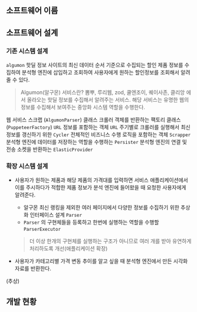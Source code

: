 
## 소프트웨어 이름


## 소프트웨어 설계

### 기존 시스템 설계
`algumon` 핫딜 정보 사이트의 최신 데이터 순서 기준으로 수집되는 할인 제품 정보를 수집하여 분석형 엔진에 삽입하고 조회하여 사용자에게 원하는 할인정보를 조회해서 알려줄 수 있다.

> Algumon(알구몬) 서비스란?
>뽐뿌, 루리웹, zod, 쿨엔조이, 퀘이사존, 클리앙 에서 올라오는 핫딜 정보를 수집해서 알려주는 서비스.
> 해당 서비스는 유명한 웹의 정보를 수집해서 보여주는 중앙화 시스템 역할을 수행한다.

웹 서비스 스크랩 (`AlgumonParser`) 클래스
크롤러 객체를 반환하는 팩토리 클래스 (`PuppeteerFactory`)
`URL` 정보를 포함하는 객체 `URL`
주기별로 크롤러를 실행해서 최신 정보를 갱신하기 위한 `Cycler`
전체적인 비즈니스 수행 로직을 포함하는 객체 `Scrapper`
분석형 엔진에 데이터를 저장하는 역할을 수행하는 `Persister`
분석형 엔진의 연결 및 전송 소켓을 반환하는 `ElasticProvider`

### 확장 시스템 설계
* 사용자가 원하는 제품과 해당 제품의 가격대를 입력하면 서비스 애플리케이션에서 이를 주시하다가 적합한 제품 정보가 분석 엔진에 들어왔을 때 요청한 사용자에게 알려준다.
	*  알구몬 최신 랭킹을 제외한 여러 페이지에서 다양한 정보를 수집하기 위한 추상화 인터페이스 설계 `Parser`
	* `Parser` 의 구현체들을 등록하고 한번에 실행하는 역할을 수행할 `ParserExecutor` 
	> 더 이상 한개의 구현체를 실행하는 구조가 아니므로 여러 개를 받아 유연하게 처리하도록 개선(애플리케이션 확장)

* 사용자가 카테고리별 가격 변동 추이를 알고 싶을 때 분석형 엔진에서 만든 시각화 자료를 반환한다.


(추상)





## 개발 현황